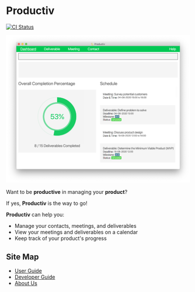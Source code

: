 # Productiv
[![CI Status](https://github.com/se-edu/addressbook-level3/workflows/Java%20CI/badge.svg)](https://github.com/AY2021S1-CS2103T-F11-2/tp/actions)

![Ui](docs/images/Ui.png)

Want to be **productive** in managing your **product**?

If yes, **Productiv** is the way to go!

**Productiv** can help you:
* Manage your contacts, meetings, and deliverables
* View your meetings and deliverables on a calendar
* Keep track of your product's progress

## Site Map
* [User Guide](https://github.com/AY2021S1-CS2103T-F11-2/tp/blob/master/docs/UserGuide.md)
* [Developer Guide](https://github.com/AY2021S1-CS2103T-F11-2/tp/blob/master/docs/DeveloperGuide.md)
* [About Us](https://github.com/AY2021S1-CS2103T-F11-2/tp/blob/master/docs/AboutUs.md)
